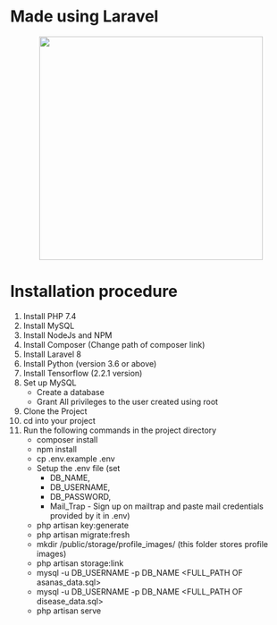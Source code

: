 # Made using Laravel

<p align="center"><a href="https://laravel.com" target="_blank"><img src="https://raw.githubusercontent.com/laravel/art/master/logo-lockup/5%20SVG/2%20CMYK/1%20Full%20Color/laravel-logolockup-cmyk-red.svg" width="400"></a></p>

# Installation procedure

1. Install PHP 7.4
2. Install MySQL
3. Install NodeJs and NPM
4. Install Composer (Change path of composer link)
5. Install Laravel 8
6. Install Python (version 3.6 or above)
7. Install Tensorflow (2.2.1 version)
8. Set up MySQL
    - Create a database
    - Grant All privileges to the user created using root
9. Clone the Project
10. cd into your project
11. Run the following commands in the project directory
    - composer install
    - npm install
    - cp .env.example .env
    - Setup the .env file (set
        - DB_NAME,
        - DB_USERNAME,
        - DB_PASSWORD,
        - Mail_Trap - Sign up on mailtrap and paste mail credentials provided by it in .env)
    - php artisan key:generate
    - php artisan migrate:fresh
    - mkdir /public/storage/profile_images/ (this folder stores profile images)
    - php artisan storage:link
    - mysql -u DB_USERNAME -p DB_NAME <FULL_PATH OF asanas_data.sql>
    - mysql -u DB_USERNAME -p DB_NAME <FULL_PATH OF disease_data.sql>
    - php artisan serve
